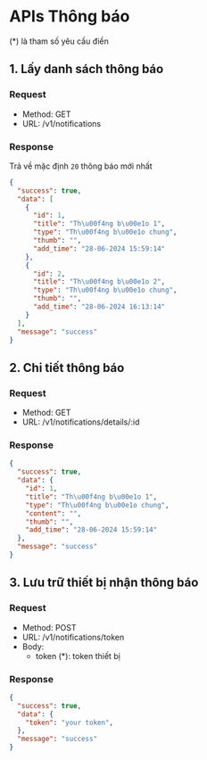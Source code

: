 # APIs Thông báo

(*) là tham số yêu cầu điền


## 1. Lấy danh sách thông báo

### Request

- Method:  GET 
- URL: /v1/notifications 


### Response

Trả về mặc định `20` thông báo mới nhất

```json
{
  "success": true,
  "data": [
    {
      "id": 1,
      "title": "Th\u00f4ng b\u00e1o 1",
      "type": "Th\u00f4ng b\u00e1o chung",
      "thumb": "",
      "add_time": "28-06-2024 15:59:14"
    },
    {
      "id": 2,
      "title": "Th\u00f4ng b\u00e1o 2",
      "type": "Th\u00f4ng b\u00e1o chung",
      "thumb": "",
      "add_time": "28-06-2024 16:13:14"
    }
  ],
  "message": "success"
}
```


## 2. Chi tiết thông báo

### Request

- Method:  GET 
- URL: /v1/notifications/details/:id


### Response


```json
{
  "success": true,
  "data": {
    "id": 1,
    "title": "Th\u00f4ng b\u00e1o 1",
    "type": "Th\u00f4ng b\u00e1o chung",
    "content": "",
    "thumb": "",
    "add_time": "28-06-2024 15:59:14"
  },
  "message": "success"
}
```



## 3. Lưu trữ thiết bị nhận thông báo

### Request

- Method:  POST 
- URL: /v1/notifications/token
- Body:
  - token (*): token thiết bị


### Response


```json
{
  "success": true,
  "data": {
    "token": "your token",
  },
  "message": "success"
}
```
